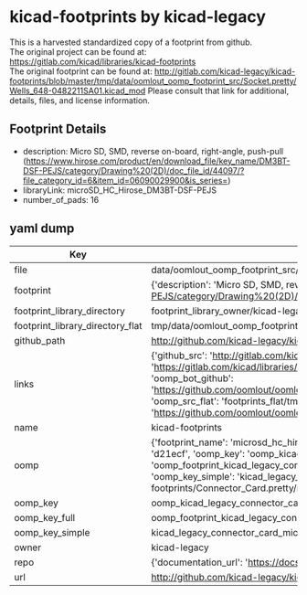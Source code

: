 # kicad-footprints by kicad-legacy  
This is a harvested standardized copy of a footprint from github.  
The original project can be found at:  
https://gitlab.com/kicad/libraries/kicad-footprints  
The original footprint can be found at:
http://gitlab.com/kicad-legacy/kicad-footprints/blob/master/tmp/data/oomlout_oomp_footprint_src/Socket.pretty/Wells_648-0482211SA01.kicad_mod
Please consult that link for additional, details, files, and license information.  
## Footprint Details
* description: Micro SD, SMD, reverse on-board, right-angle, push-pull (https://www.hirose.com/product/en/download_file/key_name/DM3BT-DSF-PEJS/category/Drawing%20(2D)/doc_file_id/44097/?file_category_id=6&item_id=06090029900&is_series=)  
* libraryLink: microSD_HC_Hirose_DM3BT-DSF-PEJS  
* number_of_pads: 16  
## yaml dump  
| Key | Value |  
| --- | --- |  
| file | data/oomlout_oomp_footprint_src/kicad-footprints/Connector_Card.pretty/microSD_HC_Hirose_DM3BT-DSF-PEJS.kicad_mod |  
| footprint | {'description': 'Micro SD, SMD, reverse on-board, right-angle, push-pull (https://www.hirose.com/product/en/download_file/key_name/DM3BT-DSF-PEJS/category/Drawing%20(2D)/doc_file_id/44097/?file_category_id=6&item_id=06090029900&is_series=)', 'libraryLink': 'microSD_HC_Hirose_DM3BT-DSF-PEJS', 'number_of_pads': 16} |  
| footprint_library_directory | footprint_library_owner/kicad-legacy_kicad-footprints |  
| footprint_library_directory_flat | tmp/data/oomlout_oomp_footprint_src/footprints_flat/kicad_legacy_connector_card_microsd_hc_hirose_dm3bt_dsf_pejs/working |  
| github_path | http://github.com/kicad-legacy/kicad-footprints/blob/master/tmp/data/oomlout_oomp_footprint_src/Connector_Card.pretty/microSD_HC_Hirose_DM3BT-DSF-PEJS.kicad_mod |  
| links | {'github_src': 'http://gitlab.com/kicad-legacy/kicad-footprints/blob/master/tmp/data/oomlout_oomp_footprint_src/Socket.pretty/Wells_648-0482211SA01.kicad_mod', 'github_src_repo': 'https://gitlab.com/kicad/libraries/kicad-footprints', 'oomp_bot': 'tmp/data/oomlout_oomp_footprint_src/footprints/kicad_legacy_connector_card_microsd_hc_hirose_dm3bt_dsf_pejs/working', 'oomp_bot_github': 'https://github.com/oomlout/oomlout_oomp_footprint_bot/tree/main/tmp/data/oomlout_oomp_footprint_src/footprints/kicad_legacy_connector_card_microsd_hc_hirose_dm3bt_dsf_pejs/working', 'oomp_src_flat': 'footprints_flat/tmp/data/oomlout_oomp_footprint_src/footprints_flat/kicad_legacy_connector_card_microsd_hc_hirose_dm3bt_dsf_pejs/working', 'oomp_src_flat_github': 'https://github.com/oomlout/oomlout_oomp_footprint_src/tree/main/tmp/data/oomlout_oomp_footprint_src/footprints_flat/kicad_legacy_connector_card_microsd_hc_hirose_dm3bt_dsf_pejs/working'} |  
| name | kicad-footprints |  
| oomp | {'footprint_name': 'microsd_hc_hirose_dm3bt_dsf_pejs', 'library_name': 'connector_card', 'md5': 'd21ecf059f7fdb8df8652fe54a8ab881', 'md5_10': 'd21ecf059f', 'md5_5': 'd21ec', 'md5_6': 'd21ecf', 'oomp_key': 'oomp_kicad_legacy_connector_card_microsd_hc_hirose_dm3bt_dsf_pejs', 'oomp_key_extra': 'oomp_footprint_kicad_legacy_connector_card_microsd_hc_hirose_dm3bt_dsf_pejs', 'oomp_key_full': 'oomp_footprint_kicad_legacy_connector_card_microsd_hc_hirose_dm3bt_dsf_pejs_d21ecf', 'oomp_key_simple': 'kicad_legacy_connector_card_microsd_hc_hirose_dm3bt_dsf_pejs', 'original_filename': 'data/oomlout_oomp_footprint_src/kicad-footprints/Connector_Card.pretty/microSD_HC_Hirose_DM3BT-DSF-PEJS.kicad_mod', 'owner_name': 'kicad_legacy'} |  
| oomp_key | oomp_kicad_legacy_connector_card_microsd_hc_hirose_dm3bt_dsf_pejs |  
| oomp_key_full | oomp_footprint_kicad_legacy_connector_card_microsd_hc_hirose_dm3bt_dsf_pejs |  
| oomp_key_simple | kicad_legacy_connector_card_microsd_hc_hirose_dm3bt_dsf_pejs |  
| owner | kicad-legacy |  
| repo | {'documentation_url': 'https://docs.github.com/rest/repos/repos#get-a-repository', 'message': 'Not Found'} |  
| url | http://github.com/kicad-legacy/kicad-footprints |  


